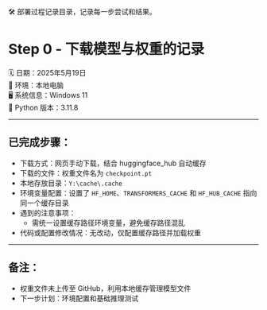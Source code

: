 🛠️ 部署过程记录目录，记录每一步尝试和结果。

# Step 0 - 下载模型与权重的记录

🗓️ 日期：2025年5月19日  
📍 环境：本地电脑  
🖥️ 系统信息：Windows 11  
🐍 Python 版本：3.11.8  

---

## 已完成步骤：

- 下载方式：网页手动下载，结合 huggingface_hub 自动缓存  
- 下载的文件：权重文件名为 `checkpoint.pt`  
- 本地存放目录：`Y:\cache\.cache`  
- 环境变量配置：设置了 `HF_HOME`、`TRANSFORMERS_CACHE` 和 `HF_HUB_CACHE` 指向同一个缓存目录  
- 遇到的注意事项：  
  - 需统一设置缓存路径环境变量，避免缓存路径混乱  
- 代码或配置修改情况：无改动，仅配置缓存路径并加载权重  

---

## 备注：

- 权重文件未上传至 GitHub，利用本地缓存管理模型文件  
- 下一步计划：环境配置和基础推理测试  


